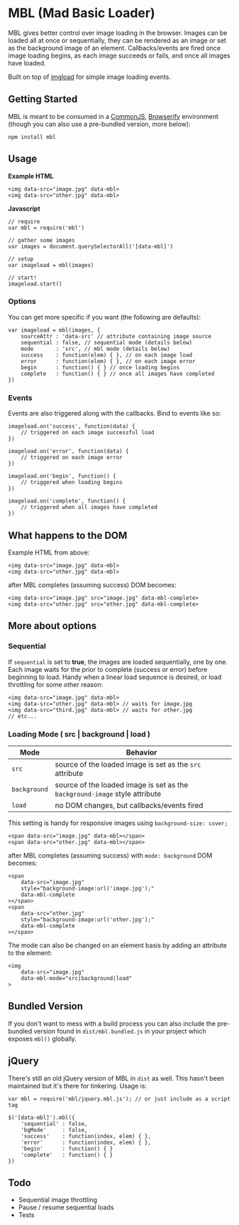 # MBL (Mad Basic Loader)

MBL gives better control over image loading in the browser. Images can be loaded all at once or sequentially, they can be rendered as an image or set as the background image of an element. Callbacks/events are fired once image loading begins, as each image succeeds or fails, and once all images have loaded.

Built on top of [imgload](https://www.npmjs.com/package/imgload) for simple image loading events.

## Getting Started

MBL is meant to be consumed in a [CommonJS](http://www.commonjs.org/), [Browserify](http://browserify.org/) environment (though you can also use a pre-bundled version, more below):

	npm install mbl

## Usage

**Example HTML**

	<img data-src="image.jpg" data-mbl>
	<img data-src="other.jpg" data-mbl>

**Javascript**

	// require
	var mbl = require('mbl')

	// gather some images
	var images = document.querySelectorAll('[data-mbl]')

	// setup
	var imageload = mbl(images)

	// start!
	imageload.start()

### Options

You can get more specific if you want (the following are defaults):

	var imageload = mbl(images, {
		sourceAttr : 'data-src' // attribute containing image source
		sequential : false, // sequential mode (details below)
		mode       : 'src', // mbl mode (details below)
		success    : function(elem) { }, // on each image load
		error      : function(elem) { }, // on each image error
		begin      : function() { } // once loading begins
		complete   : function() { } // once all images have completed
	})

### Events

Events are also triggered along with the callbacks. Bind to events like so:

	imageload.on('success', function(data) {
		// triggered on each image successful load
	})

	imageload.on('error', function(data) {
		// triggered on each image error
	})

	imageload.on('begin', function() {
		// triggered when loading begins
	})

	imageload.on('complete', function() {
		// triggered when all images have completed
	})

## What happens to the DOM

Example HTML from above:

	<img data-src="image.jpg" data-mbl>
	<img data-src="other.jpg" data-mbl>

after MBL completes (assuming success) DOM becomes:

	<img data-src="image.jpg" src="image.jpg" data-mbl-complete>
	<img data-src="other.jpg" src="other.jpg" data-mbl-complete>

## More about options

### Sequential

If `sequential` is set to **true**, the images are loaded sequentially, one by one. Each image waits for the prior to complete (success or error) before beginning to load. Handy when a linear load sequence is desired, or load throttling for some other reason:

	<img data-src="image.jpg" data-mbl>
	<img data-src="other.jpg" data-mbl> // waits for image.jpg
	<img data-src="third.jpg" data-mbl> // waits for other.jpg
	// etc...

### Loading Mode ( src | background | load )

Mode | Behavior
--- | ---
`src` | source of the loaded image is set as the `src` attribute
`background` | source of the loaded image is set as the `background-image` style attribute
`load` | no DOM changes, but callbacks/events fired

This setting is handy for responsive images using `background-size: cover;`

	<span data-src="image.jpg" data-mbl></span>
	<span data-src="other.jpg" data-mbl></span>

after MBL completes (assuming success) with `mode: background` DOM becomes:

	<span
		data-src="image.jpg"
		style="background-image:url('image.jpg');"
		data-mbl-complete
	></span>
	<span
		data-src="other.jpg"
		style="background-image:url('other.jpg');"
		data-mbl-complete
	></span>

The mode can also be changed on an element basis by adding an attribute to the element:

	<img
		data-src="image.jpg"
		data-mbl-mode="src|background|load"
	>

## Bundled Version

If you don't want to mess with a build process you can also include the pre-bundled version found in `dist/mbl.bundled.js` in your project which exposes `mbl()` globally.

## jQuery

There's still an old jQuery version of MBL in `dist` as well. This hasn't been maintained but it's there for tinkering. Usage is:

	var mbl = require('mbl/jquery.mbl.js'); // or just include as a script tag

	$('[data-mbl]').mbl({
		'sequential' : false,
		'bgMode'     : false,
		'success'    : function(index, elem) { },
		'error'      : function(index, elem) { },
		'begin'      : function() { }
		'complete'   : function() { }
	})

## Todo

- Sequential image throttling
- Pause / resume sequential loads
- Tests
